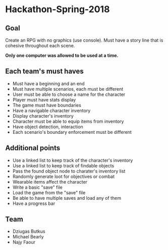 # Hackathon-Spring-2018

## Goal
Create an RPG with no graphics (use console). Must have a story line that is cohesive throughout each scene. 

**Only one computer was allowed to be used at a time.**

## Each team's must haves
- Must have a beginning and an end
- Must have multiple scenarios, each must be different
- User must be able to choose a name for the character
- Player must have stats display
- The game must have boundaries
- Have a navigable character inventory
- Display character's inventory
- Character must be able to equip items from inventory
- Have object detection, interaction
- Each scenario's boundary enforcement must be different

## Additional points
- Use a linked list to keep track of the character's inventory
- Use a linked list to keep track of findable objects
- Pass the found object node to charater's inventory list
- Randomly generate loot for objectives or combat
- Wearable items affect the character
- Write a basic "save" file
- Load the game from the "save" file
- Be able to have multiple saves and load any of them
- Have a progress bar

## Team
- Dziugas Butkus
- Michael Bearly	
- Najy Faour
